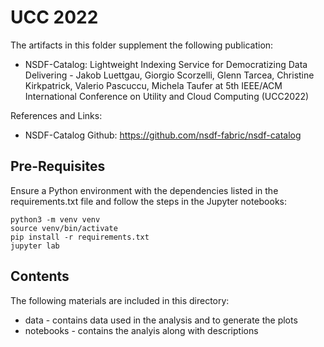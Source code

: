 # UCC 2022

The artifacts in this folder supplement the following publication:

 * NSDF-Catalog: Lightweight Indexing Service for Democratizing Data Delivering - 
Jakob Luettgau, Giorgio Scorzelli, Glenn Tarcea, Christine Kirkpatrick, Valerio Pascuccu, Michela Taufer
at 5th IEEE/ACM International Conference on Utility and Cloud Computing (UCC2022)

References and Links:
* NSDF-Catalog Github: https://github.com/nsdf-fabric/nsdf-catalog

## Pre-Requisites

Ensure a Python environment with the dependencies listed in the requirements.txt file and follow the steps in the Jupyter notebooks:

    python3 -m venv venv
    source venv/bin/activate
    pip install -r requirements.txt
    jupyter lab

## Contents

The following materials are included in this directory:

 * data - contains data used in the analysis and to generate the plots
 * notebooks - contains the analyis along with descriptions
